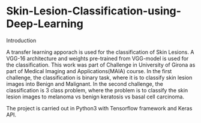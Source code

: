 # Skin-Lesion-Classification-using-Deep-Learning

Introduction 

A transfer learning apporach is used for the classification of Skin Lesions. A VGG-16 architecture and weights pre-trained from VGG-model is used for the classification. 
This work was part of Challenge in University of Girona as part of Medical Imaging and Applications(MAIA) course. In the first challenge, the classification is binary task, 
where it is to classify skin lesion images into Benign and Malignant. In the second challenge, the classification is 3 class problem, where the problem is to classify the skin lesion images to 
melanoma vs benign keratosis vs basal cell carcinoma.

The project is carried out in Python3 with Tensorflow framework and Keras API. 

